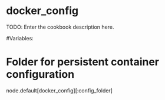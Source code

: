 # docker_config

TODO: Enter the cookbook description here.

#Variables:
# Folder for persistent container configuration
node.default[docker_config][:config_folder] 